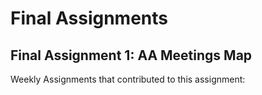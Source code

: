# Final Assignments 
## Final Assignment 1: AA Meetings Map
Weekly Assignments that contributed to this assignment: 
